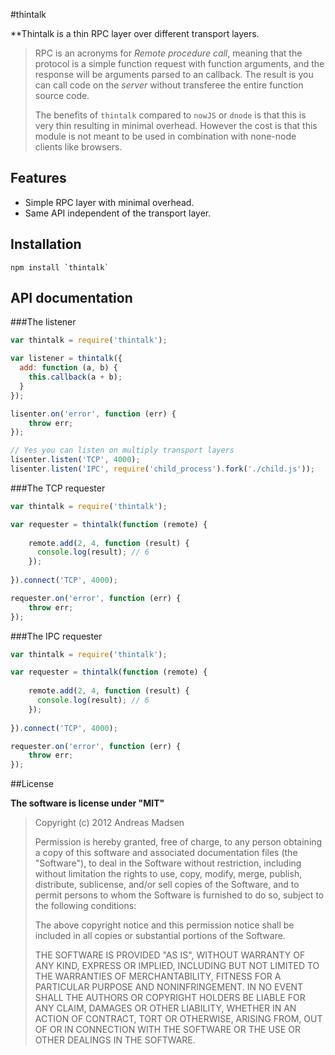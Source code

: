 #thintalk

**Thintalk is a thin RPC layer over different transport layers.

> RPC is an acronyms for _Remote procedure call_, meaning that the protocol is
> a simple function request with function arguments, and the response will be
> arguments parsed to an callback.
> The result is you can call code on the _server_ without transferee the entire
> function source code.
> 
> The benefits of `thintalk` compared to `nowJS` or `dnode` is that this is very
> thin resulting in minimal overhead. However the cost is that this module is not
> meant to be used in combination with none-node clients like browsers.

## Features
 - Simple RPC layer with minimal overhead.
 - Same API independent of the transport layer.

## Installation

```sheel
npm install `thintalk`
```

## API documentation

###The listener

```javascript
var thintalk = require('thintalk');

var listener = thintalk({
  add: function (a, b) {
    this.callback(a + b);
  }
});

lisenter.on('error', function (err) {
	throw err;
});

// Yes you can listen on multiply transport layers
lisenter.listen('TCP', 4000);
lisenter.listen('IPC', require('child_process').fork('./child.js'));
```

###The TCP requester

```javascript
var thintalk = require('thintalk');

var requester = thintalk(function (remote) {
	
	remote.add(2, 4, function (result) {
	  console.log(result); // 6
	});
	
}).connect('TCP', 4000);

requester.on('error', function (err) {
	throw err;
});
```

###The IPC requester

```javascript
var thintalk = require('thintalk');

var requester = thintalk(function (remote) {
	
	remote.add(2, 4, function (result) {
	  console.log(result); // 6
	});
	
}).connect('TCP', 4000);

requester.on('error', function (err) {
	throw err;
});
```

##License

**The software is license under "MIT"**

> Copyright (c) 2012 Andreas Madsen
>
> Permission is hereby granted, free of charge, to any person obtaining a copy
> of this software and associated documentation files (the "Software"), to deal
> in the Software without restriction, including without limitation the rights
> to use, copy, modify, merge, publish, distribute, sublicense, and/or sell
> copies of the Software, and to permit persons to whom the Software is
> furnished to do so, subject to the following conditions:
>
> The above copyright notice and this permission notice shall be included in
> all copies or substantial portions of the Software.
>
> THE SOFTWARE IS PROVIDED "AS IS", WITHOUT WARRANTY OF ANY KIND, EXPRESS OR
> IMPLIED, INCLUDING BUT NOT LIMITED TO THE WARRANTIES OF MERCHANTABILITY,
> FITNESS FOR A PARTICULAR PURPOSE AND NONINFRINGEMENT. IN NO EVENT SHALL THE
> AUTHORS OR COPYRIGHT HOLDERS BE LIABLE FOR ANY CLAIM, DAMAGES OR OTHER
> LIABILITY, WHETHER IN AN ACTION OF CONTRACT, TORT OR OTHERWISE, ARISING FROM,
> OUT OF OR IN CONNECTION WITH THE SOFTWARE OR THE USE OR OTHER DEALINGS IN
> THE SOFTWARE.

